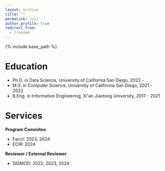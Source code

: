 ```yaml
---
layout: archive
title: ""
permalink: /cv/
author_profile: true
redirect_from:
  - /resume
---
```


{% include base_path %}

Education
======
* Ph.D. in Data Science, University of California San Diego, 2023 -
* M.S. in Computer Science, University of California San Diego, 2021 - 2022
* B.Eng. in Information Engineering, Xi'an Jiaotong University, 2017 - 2021

Services
======
**Program Commitee**:
* Facct: 2023, 2024
* ECIR: 2024

**Reviewer / External Reviewer**: 
* SIGMOD: 2022, 2023, 2024